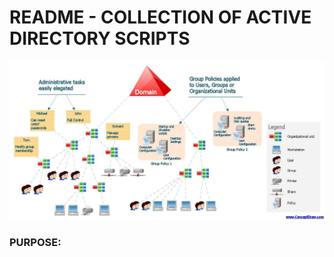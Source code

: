 # README - COLLECTION OF ACTIVE DIRECTORY SCRIPTS

![Title Banner](/Windows/ActiveDirectory/media/windows_ad.jpg)

### PURPOSE:

